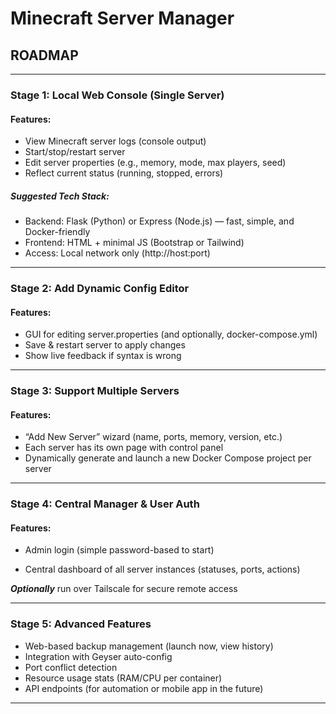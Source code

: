 # Minecraft Server Manager

## ROADMAP

---

### Stage 1: Local Web Console (Single Server)

#### Features:
- View Minecraft server logs (console output)
- Start/stop/restart server
- Edit server properties (e.g., memory, mode, max players, seed)
- Reflect current status (running, stopped, errors)

##### Suggested Tech Stack:
  - Backend: Flask (Python) or Express (Node.js) — fast, simple, and Docker-friendly
  - Frontend: HTML + minimal JS (Bootstrap or Tailwind)
  - Access: Local network only (http://host:port)

---

### Stage 2: Add Dynamic Config Editor

#### Features:
- GUI for editing server.properties (and optionally, docker-compose.yml)
- Save & restart server to apply changes
- Show live feedback if syntax is wrong

---

### Stage 3: Support Multiple Servers
#### Features:
- “Add New Server” wizard (name, ports, memory, version, etc.)
- Each server has its own page with control panel
- Dynamically generate and launch a new Docker Compose project per server

---

### Stage 4: Central Manager & User Auth
#### Features:
- Admin login (simple password-based to start)

- Central dashboard of all server instances (statuses, ports, actions)

***Optionally*** run over Tailscale for secure remote access

---

### Stage 5: Advanced Features
- Web-based backup management (launch now, view history)
- Integration with Geyser auto-config
- Port conflict detection
- Resource usage stats (RAM/CPU per container)
- API endpoints (for automation or mobile app in the future)

--- 
